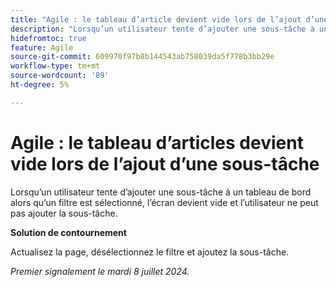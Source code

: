 ```yaml
---
title: "Agile : le tableau d’article devient vide lors de l’ajout d’une sous-tâche"
description: "Lorsqu’un utilisateur tente d’ajouter une sous-tâche à un tableau de bord alors qu’un filtre est sélectionné, l’écran devient vide et l’utilisateur ne peut pas ajouter la sous-tâche."
hidefromtoc: true
feature: Agile
source-git-commit: 609970f97b8b144543ab758039da5f778b3bb29e
workflow-type: tm+mt
source-wordcount: '89'
ht-degree: 5%

---
```



# Agile : le tableau d’articles devient vide lors de l’ajout d’une sous-tâche

Lorsqu’un utilisateur tente d’ajouter une sous-tâche à un tableau de bord alors qu’un filtre est sélectionné, l’écran devient vide et l’utilisateur ne peut pas ajouter la sous-tâche.

**Solution de contournement**

Actualisez la page, désélectionnez le filtre et ajoutez la sous-tâche.

_Premier signalement le mardi 8 juillet 2024._
